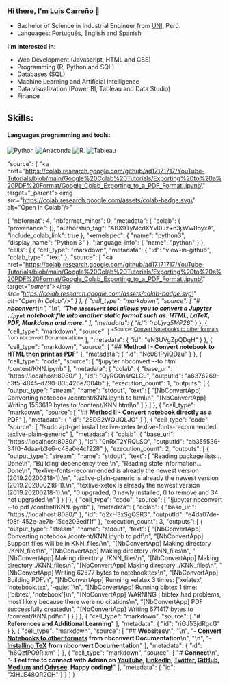 
 
### Hi there, I'm [Luis Carreño](https://lcarrenoy.github.io) 👋

- Bachelor of Science in Industrial Engineer from [UNI](https://portal.uni.edu.pe/#1), Perú. 
- Languages: Português, English and Spanish
  

**I’m interested in**:
 -  Web Development (Javascript, HTML and CSS)
 -  Programming (R, Python and SQL)
 -  Databases (SQL)
 -  Machine Learning and Artificial Intelligence
 -  Data visualization (Power BI, Tableau and Data Studio)
 -  Finance
  
## Skills:
#### Languages programming and tools:

![Python](https://img.shields.io/badge/python-3670A0?style=for-the-badge&logo=python&logoColor=ffdd54) 
![Anaconda](https://img.shields.io/badge/Anaconda-%2344A833.svg?style=for-the-badge&logo=anaconda&logoColor=white) 
![R](https://img.shields.io/badge/R-276DC3?style=for-the-badge&logo=r&logoColor=white).
![Tableau](https://img.shields.io/badge/Tableau-E97627?style=for-the-badge&logo=Tableau&logoColor=white)&nbsp;


   "source": [
        "<a href=\"https://colab.research.google.com/github/ad17171717/YouTube-Tutorials/blob/main/Google%20Colab%20Tutorials/Exporting%20to%20a%20PDF%20Format/Google_Colab_Exporting_to_a_PDF_Format!.ipynb\" target=\"_parent\"><img src=\"https://colab.research.google.com/assets/colab-badge.svg\" alt=\"Open In Colab\"/></a>"

{
  "nbformat": 4,
  "nbformat_minor": 0,
  "metadata": {
    "colab": {
      "provenance": [],
      "authorship_tag": "ABX9TyMcdXYvI0Jz+n3jsVw8oyxA",
      "include_colab_link": true
    },
    "kernelspec": {
      "name": "python3",
      "display_name": "Python 3"
    },
    "language_info": {
      "name": "python"
    }
  },
  "cells": [
    {
      "cell_type": "markdown",
      "metadata": {
        "id": "view-in-github",
        "colab_type": "text"
      },
      "source": [
        "<a href=\"https://colab.research.google.com/github/ad17171717/YouTube-Tutorials/blob/main/Google%20Colab%20Tutorials/Exporting%20to%20a%20PDF%20Format/Google_Colab_Exporting_to_a_PDF_Format!.ipynb\" target=\"_parent\"><img src=\"https://colab.research.google.com/assets/colab-badge.svg\" alt=\"Open In Colab\"/></a>"
      ]
    },
    {
      "cell_type": "markdown",
      "source": [
        "# **nbconvert**\n",
        "\n",
        "**The `nbconvert` tool allows you to convert a Jupyter `.ipynb` notebook file into another static format such as: HTML, LaTeX, PDF, Markdown and more.**"
      ],
      "metadata": {
        "id": "rcUjvq5MP26_"
      }
    },
    {
      "cell_type": "markdown",
      "source": [
        "<sup>Source: [Convert Notebooks to other formats](https://nbconvert.readthedocs.io/en/latest/) from nbconvert Documentation</sup>"
      ],
      "metadata": {
        "id": "eN3UVgZpQDqH"
      }
    },
    {
      "cell_type": "markdown",
      "source": [
        "## **Method I - Convert notebook to HTML then print as PDF**"
      ],
      "metadata": {
        "id": "Nc081PyiQDzu"
      }
    },
    {
      "cell_type": "code",
      "source": [
        "!jupyter nbconvert --to html /content/KNN.ipynb"
      ],
      "metadata": {
        "colab": {
          "base_uri": "https://localhost:8080/"
        },
        "id": "QyRG0nsrQLCu",
        "outputId": "a6376269-c3f5-4845-d790-835426e7004b"
      },
      "execution_count": 1,
      "outputs": [
        {
          "output_type": "stream",
          "name": "stdout",
          "text": [
            "[NbConvertApp] Converting notebook /content/KNN.ipynb to html\n",
            "[NbConvertApp] Writing 1553619 bytes to /content/KNN.html\n"
          ]
        }
      ]
    },
    {
      "cell_type": "markdown",
      "source": [
        "## **Method II - Convert notebook directly as a PDF**"
      ],
      "metadata": {
        "id": "28DB2WQUQLJO"
      }
    },
    {
      "cell_type": "code",
      "source": [
        "!sudo apt-get install texlive-xetex texlive-fonts-recommended texlive-plain-generic"
      ],
      "metadata": {
        "colab": {
          "base_uri": "https://localhost:8080/"
        },
        "id": "0nRxT2YRQLSO",
        "outputId": "ab355536-34f0-4daa-b3e6-c48a0e4cf228"
      },
      "execution_count": 2,
      "outputs": [
        {
          "output_type": "stream",
          "name": "stdout",
          "text": [
            "Reading package lists... Done\n",
            "Building dependency tree       \n",
            "Reading state information... Done\n",
            "texlive-fonts-recommended is already the newest version (2019.20200218-1).\n",
            "texlive-plain-generic is already the newest version (2019.202000218-1).\n",
            "texlive-xetex is already the newest version (2019.20200218-1).\n",
            "0 upgraded, 0 newly installed, 0 to remove and 34 not upgraded.\n"
          ]
        }
      ]
    },
    {
      "cell_type": "code",
      "source": [
        "!jupyter nbconvert --to pdf /content/KNN.ipynb"
      ],
      "metadata": {
        "colab": {
          "base_uri": "https://localhost:8080/"
        },
        "id": "q2xH3xSgQSR3",
        "outputId": "e4da07de-f08f-452e-ae7b-15ce203edf1f"
      },
      "execution_count": 3,
      "outputs": [
        {
          "output_type": "stream",
          "name": "stdout",
          "text": [
            "[NbConvertApp] Converting notebook /content/KNN.ipynb to pdf\n",
            "[NbConvertApp] Support files will be in KNN_files/\n",
            "[NbConvertApp] Making directory ./KNN_files\n",
            "[NbConvertApp] Making directory ./KNN_files\n",
            "[NbConvertApp] Making directory ./KNN_files\n",
            "[NbConvertApp] Making directory ./KNN_files\n",
            "[NbConvertApp] Making directory ./KNN_files\n",
            "[NbConvertApp] Writing 62577 bytes to notebook.tex\n",
            "[NbConvertApp] Building PDF\n",
            "[NbConvertApp] Running xelatex 3 times: ['xelatex', 'notebook.tex', '-quiet']\n",
            "[NbConvertApp] Running bibtex 1 time: ['bibtex', 'notebook']\n",
            "[NbConvertApp] WARNING | bibtex had problems, most likely because there were no citations\n",
            "[NbConvertApp] PDF successfully created\n",
            "[NbConvertApp] Writing 671417 bytes to /content/KNN.pdf\n"
          ]
        }
      ]
    },
    {
      "cell_type": "markdown",
      "source": [
        "# **References and Additional Learning**"
      ],
      "metadata": {
        "id": "riGJ53jdRgcG"
      }
    },
    {
      "cell_type": "markdown",
      "source": [
        "## **Websites**\n",
        "\n",
        "- **[Convert Notebooks to other formats](https://nbconvert.readthedocs.io/en/latest/) from nbconvert Documentation**\n",
        "\n",
        "- **[Installing TeX](https://nbconvert.readthedocs.io/en/latest/install.html#installing-tex) from nbconvert Documentation**"
      ],
      "metadata": {
        "id": "h6QzfPO9Rixm"
      }
    },
    {
      "cell_type": "markdown",
      "source": [
        "# **Connect**\n",
        "- **Feel free to connect with Adrian on [YouTube](https://www.youtube.com/channel/UCPuDxI3xb_ryUUMfkm0jsRA), [LinkedIn](https://www.linkedin.com/in/adrian-dolinay-frm-96a289106/), [Twitter](https://twitter.com/DolinayG), [GitHub](https://github.com/ad17171717), [Medium](https://adriandolinay.medium.com/) and [Odysee](https://odysee.com/@adriandolinay:0). Happy coding!**"
      ],
      "metadata": {
        "id": "XIHuE48QR2GH"
      }
    }
  ]
}
